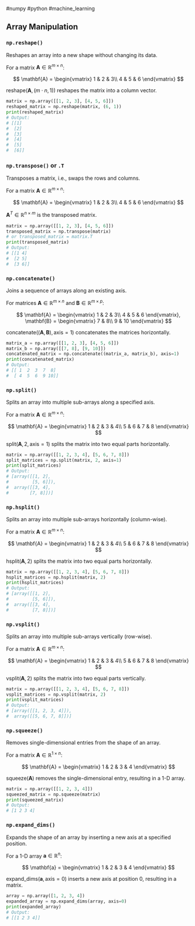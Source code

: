 #numpy #python #machine_learning 
## **Array Manipulation**

### `np.reshape()`

Reshapes an array into a new shape without changing its data.

For a matrix $\mathbf{A} \in \mathbb{R}^{m \times n}$:

$$
\mathbf{A} = \begin{vmatrix}
1 & 2 & 3\\
4 & 5 & 6
\end{vmatrix}
$$

$\text{reshape}(\mathbf{A}, (m \cdot n, 1))$ reshapes the matrix into a column vector.

```python
matrix = np.array([[1, 2, 3], [4, 5, 6]])
reshaped_matrix = np.reshape(matrix, (6, 1))
print(reshaped_matrix)
# Output:
# [[1]
#  [2]
#  [3]
#  [4]
#  [5]
#  [6]]
```

### `np.transpose()` or `.T`

Transposes a matrix, i.e., swaps the rows and columns.

For a matrix $\mathbf{A} \in \mathbb{R}^{m \times n}$:

$$
\mathbf{A} = \begin{vmatrix}
1 & 2 & 3\\
4 & 5 & 6
\end{vmatrix}
$$

$\mathbf{A}^T \in \mathbb{R}^{n \times m}$ is the transposed matrix.

```python
matrix = np.array([[1, 2, 3], [4, 5, 6]])
transposed_matrix = np.transpose(matrix)
# or transposed_matrix = matrix.T
print(transposed_matrix)
# Output:
# [[1 4]
#  [2 5]
#  [3 6]]
```

### `np.concatenate()`

Joins a sequence of arrays along an existing axis.

For matrices $\mathbf{A} \in \mathbb{R}^{m \times n}$ and $\mathbf{B} \in \mathbb{R}^{m \times p}$:

$$
\mathbf{A} = \begin{vmatrix}
1 & 2 & 3\\
4 & 5 & 6
\end{vmatrix},
\mathbf{B} = \begin{vmatrix}
7 & 8\\
9 & 10
\end{vmatrix}
$$

$\text{concatenate}((\mathbf{A}, \mathbf{B}), \text{axis}=1)$ concatenates the matrices horizontally.

```python
matrix_a = np.array([[1, 2, 3], [4, 5, 6]])
matrix_b = np.array([[7, 8], [9, 10]])
concatenated_matrix = np.concatenate((matrix_a, matrix_b), axis=1)
print(concatenated_matrix)
# Output:
# [[ 1  2  3  7  8]
#  [ 4  5  6  9 10]]
```

### `np.split()`

Splits an array into multiple sub-arrays along a specified axis.

For a matrix $\mathbf{A} \in \mathbb{R}^{m \times n}$:

$$
\mathbf{A} = \begin{vmatrix}
1 & 2 & 3 & 4\\
5 & 6 & 7 & 8
\end{vmatrix}
$$

$\text{split}(\mathbf{A}, 2, \text{axis}=1)$ splits the matrix into two equal parts horizontally.

```python
matrix = np.array([[1, 2, 3, 4], [5, 6, 7, 8]])
split_matrices = np.split(matrix, 2, axis=1)
print(split_matrices)
# Output:
# [array([[1, 2],
#         [5, 6]]),
#  array([[3, 4],
#        [7, 8]])]
```

### `np.hsplit()`

Splits an array into multiple sub-arrays horizontally (column-wise).

For a matrix $\mathbf{A} \in \mathbb{R}^{m \times n}$:

$$
\mathbf{A} = \begin{vmatrix}
1 & 2 & 3 & 4\\
5 & 6 & 7 & 8
\end{vmatrix}
$$

$\text{hsplit}(\mathbf{A}, 2)$ splits the matrix into two equal parts horizontally.

```python
matrix = np.array([[1, 2, 3, 4], [5, 6, 7, 8]])
hsplit_matrices = np.hsplit(matrix, 2)
print(hsplit_matrices)
# Output:
# [array([[1, 2],
#         [5, 6]]),
#  array([[3, 4],
#         [7, 8]])]
```

### `np.vsplit()`

Splits an array into multiple sub-arrays vertically (row-wise).

For a matrix $\mathbf{A} \in \mathbb{R}^{m \times n}$:

$$
\mathbf{A} = \begin{vmatrix}
1 & 2 & 3 & 4\\
5 & 6 & 7 & 8
\end{vmatrix}
$$

$\text{vsplit}(\mathbf{A}, 2)$ splits the matrix into two equal parts vertically.

```python
matrix = np.array([[1, 2, 3, 4], [5, 6, 7, 8]])
vsplit_matrices = np.vsplit(matrix, 2)
print(vsplit_matrices)
# Output:
# [array([[1, 2, 3, 4]]),
#  array([[5, 6, 7, 8]])]
```

### `np.squeeze()`

Removes single-dimensional entries from the shape of an array.

For a matrix $\mathbf{A} \in \mathbb{R}^{1 \times n}$:

$$
\mathbf{A} = \begin{vmatrix}
1 & 2 & 3 & 4
\end{vmatrix}
$$

$\text{squeeze}(\mathbf{A})$ removes the single-dimensional entry, resulting in a 1-D array.

```python
matrix = np.array([[1, 2, 3, 4]])
squeezed_matrix = np.squeeze(matrix)
print(squeezed_matrix)
# Output:
# [1 2 3 4]
```

### `np.expand_dims()`

Expands the shape of an array by inserting a new axis at a specified position.

For a 1-D array $\mathbf{a} \in \mathbb{R}^{n}$:

$$
\mathbf{a} = \begin{vmatrix}
1 & 2 & 3 & 4
\end{vmatrix}
$$

$\text{expand\_dims}(\mathbf{a}, \text{axis}=0)$ inserts a new axis at position 0, resulting in a matrix.

```python
array = np.array([1, 2, 3, 4])
expanded_array = np.expand_dims(array, axis=0)
print(expanded_array)
# Output:
# [[1 2 3 4]]
```